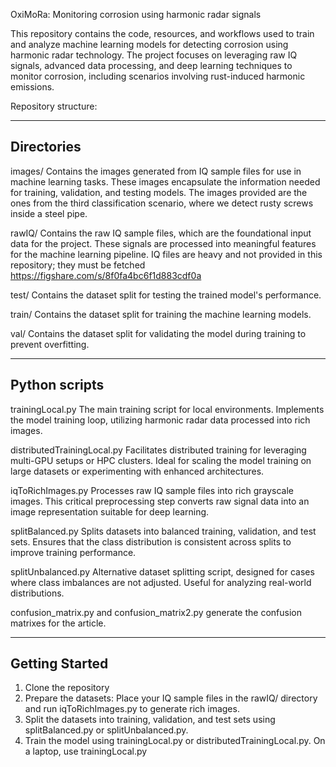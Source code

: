 OxiMoRa: Monitoring corrosion using harmonic radar signals

This repository contains the code, resources, and workflows used to train and analyze machine learning models for detecting corrosion using harmonic radar technology. The project focuses on leveraging raw IQ signals, advanced data processing, and deep learning techniques to monitor corrosion, including scenarios involving rust-induced harmonic emissions.

Repository structure:

----
Directories
----

images/ Contains the images generated from IQ sample files for use in machine learning tasks. These images encapsulate the information needed for training, validation, and testing models.
The images provided are the ones from the third classification scenario, where we detect rusty screws inside a steel pipe.

rawIQ/ Contains the raw IQ sample files, which are the foundational input data for the project. These signals are processed into meaningful features for the machine learning pipeline.
IQ files are heavy and not provided in this repository; they must be fetched https://figshare.com/s/8f0fa4bc6f1d883cdf0a

test/ Contains the dataset split for testing the trained model's performance.

train/ Contains the dataset split for training the machine learning models.

val/ Contains the dataset split for validating the model during training to prevent overfitting.

----
Python scripts
----

trainingLocal.py The main training script for local environments. Implements the model training loop, utilizing harmonic radar data processed into rich images.

distributedTrainingLocal.py Facilitates distributed training for leveraging multi-GPU setups or HPC clusters. Ideal for scaling the model training on large datasets or experimenting with enhanced architectures.

iqToRichImages.py Processes raw IQ sample files into rich grayscale images. This critical preprocessing step converts raw signal data into an image representation suitable for deep learning.

splitBalanced.py Splits datasets into balanced training, validation, and test sets. Ensures that the class distribution is consistent across splits to improve training performance.

splitUnbalanced.py Alternative dataset splitting script, designed for cases where class imbalances are not adjusted. Useful for analyzing real-world distributions.

confusion_matrix.py and confusion_matrix2.py generate the confusion matrixes for the article.

----
Getting Started
----
1) Clone the repository
2) Prepare the datasets: Place your IQ sample files in the rawIQ/ directory and run iqToRichImages.py to generate rich images.
3) Split the datasets into training, validation, and test sets using splitBalanced.py or splitUnbalanced.py.
4) Train the model using trainingLocal.py or distributedTrainingLocal.py. On a laptop, use trainingLocal.py




